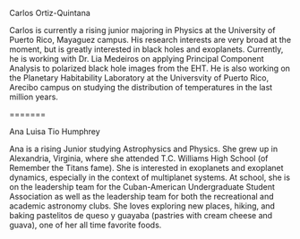 
Carlos Ortiz-Quintana

Carlos is currently a rising junior majoring in Physics at the University of Puerto Rico, Mayaguez campus. His research interests are very broad at the moment, but is greatly interested in black holes and exoplanets. Currently, he is working with Dr. Lia Medeiros on applying Principal Component Analysis to polarized black hole images from the EHT. He is also working on the Planetary Habitability Laboratory at the Universvity of Puerto Rico, Arecibo campus on studying the distribution of temperatures in the last million years.  

=======

Ana Luisa Tio Humphrey

Ana is a rising Junior studying Astrophysics and Physics. She grew up in Alexandria, Virginia, where she attended T.C. Williams High School (of Remember the Titans fame). She is interested in exoplanets and exoplanet dynamics, especially in the context of multiplanet systems. At school, she is on the leadership team for the Cuban-American Undergraduate Student Association as well as the leadership team for both the recreational and academic astronomy clubs. She loves exploring new places, hiking, and baking pastelitos de queso y guayaba (pastries with cream cheese and guava), one of her all time favorite foods.

